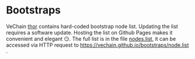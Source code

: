 # Bootstraps

VeChain [thor](https://github.com/vechain/thor) contains hard-coded bootstrap node list. Updating the list requires a software update. Hosting the list on Github Pages makes it convenient and elegant 😏. The full list is in the file [nodes.list](./node.list), it can be accessed via HTTP request to https://vechain.github.io/bootstraps/node.list .

